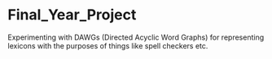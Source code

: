 # Final_Year_Project
 Experimenting with DAWGs (Directed Acyclic Word Graphs) for representing lexicons with the purposes of things like spell checkers etc.
